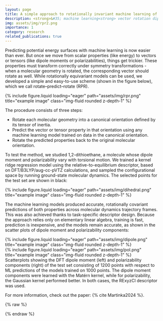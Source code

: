 ```yaml
---
layout: page
title: A simple approach to rotationally invariant machine learning of a vector quantity
description: <strong>&#35; machine learning<strong> vector rotation dipole moment polarizability
img: assets/img/rpr2.png
importance: 1
category: research
related_publications: true
---
```


Predicting potential energy surfaces with machine learning is now easier than ever. But once we move from scalar properties (like energy) to vectors or tensors (like dipole moments or polarizabilities), things get trickier. These properties must transform correctly under symmetry transformations - when a molecular geometry is rotated, the corresponding vector should rotate as well. While rotationally equivariant models can be used, we developed a simple and easy-to-use scheme (shown in the figure below), which we call rotate–predict–rotate (RPR).

<div class="row">
    <div class="col-sm mt-3 mt-md-0">
        {% include figure.liquid loading="eager" path="assets/img/rpr.png" title="example image" class="img-fluid rounded z-depth-1" %}
    </div>
</div>

The procedure consists of three steps:

<ul>
	<li>Rotate each molecular geometry into a canonical orientation defined by its tensor of inertia.</li>
	<li>Predict the vector or tensor property in that orientation using any machine learning model trained on data in the canonical orientation.</li>
	<li>Rotate the predicted properties back to the original molecular orientation.</li>
</ul>

To test the method, we studied 1,2-dithioethane, a molecule whose dipole moment and polarizability vary with torsional motion. We trained a kernel ridge regression model using the relative-to-equilibrium descriptor, based on DFT&#47;B3LYP&#47;aug-cc-pVTZ calculations, and sampled the configurational space by running ground-state molecular dynamics. The selected points for the test set are shown in black:

<div class="row">
    <div class="col-sm mt-3 mt-md-0">
        {% include figure.liquid loading="eager" path="assets/img/dihedral.png" title="example image" class="img-fluid rounded z-depth-1" %}
    </div>
</div>

The machine learning models produced accurate, rotationally covariant predictions of both properties across molecular dynamics trajectory frames. This was also achieved thanks to task-specific descriptor design. Because the approach relies only on elementary linear algebra, training is fast, prediction is inexpensive, and the models remain accurate, as shown in the scatter plots of dipole moment and polarizability components:

<div class="row">
    <div class="col-sm mt-3 mt-md-0">
        {% include figure.liquid loading="eager" path="assets/img/dipole.png" title="example image" class="img-fluid rounded z-depth-1" %}
    </div>
    <div class="col-sm mt-3 mt-md-0">
        {% include figure.liquid loading="eager" path="assets/img/pol.png" title="example image" class="img-fluid rounded z-depth-1" %}
    </div>
</div>
<div class="caption">
    Scatterplots showing the DFT dipole moment (left) and polarizability components (right) of the test set consisting of 1200 points with respect to ML predictions of the models trained on 1000 points. The dipole moment components were learned with the Matérn kernel, while for polarizability, the Gaussian kernel performed better. In both cases, the RExyzCl descriptor was used.
</div>

For more information, check out the paper: {% cite Martinka2024 %}.

{% raw %}

{% endraw %}

